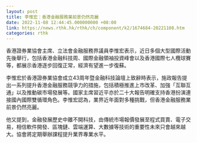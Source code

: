 ```yaml
---
layout: post
title: 李惟宏：香港金融服務業前景仍然亮麗
date: 2022-11-08 12:44:45.000000000 +08:00
link: https://news.rthk.hk/rthk/ch/component/k2/1674684-20221108.htm
categories: rthk
---
```


香港證券業協會主席、立法會金融服務界議員李惟宏表示，近日多個大型國際活動先後舉行，包括香港金融科技周、國際金融領袖投資峰會以及香港國際七人欖球賽等，都展示香港逐步回復正常，經濟有望進一步復蘇。

李惟宏於香港證券業協會成立43周年暨金融科技論壇上致辭時表示，施政報告提出一系列提升香港金融服務競爭力的措施，包括積極推進上市改革、加強「互聯互通」以及推動碳市場發展等。國家主席習近平亦於二十大報告明確支持香港扮演連接國內國際雙循環角色。李惟宏認為，業界近年面對多種挑戰，但香港金融服務業前景仍然亮麗。

他又提到，金融發展歷史中離不開科技，由傳統市場報價發展至程式買賣、電子交易，相信軟件開發、區塊鏈、雲端運算、大數據等技術的重要性未來只會越來越大。協會將定期舉辦課程提升業界專業水平。
